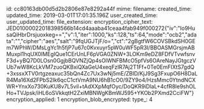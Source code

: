id: cc80163db00d5d2b2806e87e8292a44f
mime: 
filename: 
created_time: 
updated_time: 2019-03-01T17:01:35.196Z
user_created_time: 
user_updated_time: 
file_extension: 
encryption_cipher_text: JED01000022018398566b14cd4aaaba41ceaa4fab949f000272{"iv":"Io9HusaQiHbrDrsjuoxkeg==","v":1,"iter":1000,"ks":128,"ts":64,"mode":"ocb2","adata":"","cipher":"aes","salt":"9fqUGJTjF/o=","ct":"2gBgtfW6COVSBkdSH0GEm7WPhW/DMsLgYc1h5fjP7u67c0Kvxuyr5pW0uWF5pR3I/BBOASMGrsjmABMuxpl1hqUX0IMEgIQue1CErUnLF6pVGA0ZNW+3LOKm9eDZ8FDfVTvwfsnvF3d+yBQ7D0LOsn0GgjbBQVNZjQp4sOlWNFBMcO5pfVs6OAreNayJGtgczVUb7wW8KcLkVM7zuoQKBxiQXaGeU4xeqFzIR7Aj2T1Ff+0Te0EmFIXtS7gdQ+3xssxXTV0rtgzeaxuc35bQn4Zc7Ux3wNj5mE/ZBID/KjJ9Sg3FxupO6H8DaLR4Ma16Xd2FPbS2Ik6qcC1ctVmA9NU6hB1cO0/9ZY9o4/HzsMmc0YtndNCXWR+YnxXo730KuKU8v7L5vil+tAdXXpMqfOyc/DoQKR9iDlaL+4cfR8le9shOLHo+TVJpsk/iHL6oSVkkqtH2ZxiMBNWgKBmWJ595+YKOb2PXmd2CciFW"}
encryption_applied: 1
encryption_blob_encrypted: 
type_: 4